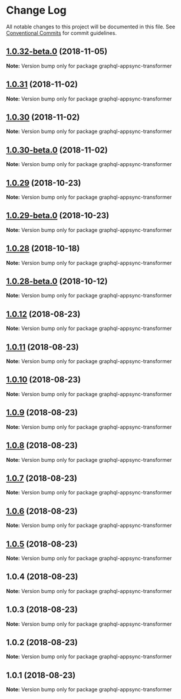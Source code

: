 # Change Log

All notable changes to this project will be documented in this file.
See [Conventional Commits](https://conventionalcommits.org) for commit guidelines.

<a name="1.0.32-beta.0"></a>
## [1.0.32-beta.0](https://github.com/aws-amplify/amplify-cli/compare/graphql-appsync-transformer@1.0.12...graphql-appsync-transformer@1.0.32-beta.0) (2018-11-05)




**Note:** Version bump only for package graphql-appsync-transformer

<a name="1.0.31"></a>
## [1.0.31](https://github.com/aws-amplify/amplify-cli/compare/graphql-appsync-transformer@1.0.12...graphql-appsync-transformer@1.0.31) (2018-11-02)




**Note:** Version bump only for package graphql-appsync-transformer

<a name="1.0.30"></a>
## [1.0.30](https://github.com/aws-amplify/amplify-cli/compare/graphql-appsync-transformer@1.0.30-beta.0...graphql-appsync-transformer@1.0.30) (2018-11-02)




**Note:** Version bump only for package graphql-appsync-transformer

<a name="1.0.30-beta.0"></a>
## [1.0.30-beta.0](https://github.com/aws-amplify/amplify-cli/compare/graphql-appsync-transformer@1.0.12...graphql-appsync-transformer@1.0.30-beta.0) (2018-11-02)




**Note:** Version bump only for package graphql-appsync-transformer

<a name="1.0.29"></a>
## [1.0.29](https://github.com/aws-amplify/amplify-cli/compare/graphql-appsync-transformer@1.0.29-beta.0...graphql-appsync-transformer@1.0.29) (2018-10-23)




**Note:** Version bump only for package graphql-appsync-transformer

<a name="1.0.29-beta.0"></a>
## [1.0.29-beta.0](https://github.com/aws-amplify/amplify-cli/compare/graphql-appsync-transformer@1.0.12...graphql-appsync-transformer@1.0.29-beta.0) (2018-10-23)




**Note:** Version bump only for package graphql-appsync-transformer

<a name="1.0.28"></a>
## [1.0.28](https://github.com/aws-amplify/amplify-cli/compare/graphql-appsync-transformer@1.0.28-beta.0...graphql-appsync-transformer@1.0.28) (2018-10-18)




**Note:** Version bump only for package graphql-appsync-transformer

<a name="1.0.28-beta.0"></a>
## [1.0.28-beta.0](https://github.com/aws-amplify/amplify-cli/compare/graphql-appsync-transformer@1.0.12...graphql-appsync-transformer@1.0.28-beta.0) (2018-10-12)




**Note:** Version bump only for package graphql-appsync-transformer

<a name="1.0.12"></a>
## [1.0.12](https://github.com/aws-amplify/amplify-cli/compare/graphql-appsync-transformer@1.0.11...graphql-appsync-transformer@1.0.12) (2018-08-23)




**Note:** Version bump only for package graphql-appsync-transformer

<a name="1.0.11"></a>
## [1.0.11](https://github.com/aws-amplify/amplify-cli/compare/graphql-appsync-transformer@1.0.10...graphql-appsync-transformer@1.0.11) (2018-08-23)




**Note:** Version bump only for package graphql-appsync-transformer

<a name="1.0.10"></a>
## [1.0.10](https://github.com/aws-amplify/amplify-cli/compare/graphql-appsync-transformer@1.0.9...graphql-appsync-transformer@1.0.10) (2018-08-23)




**Note:** Version bump only for package graphql-appsync-transformer

<a name="1.0.9"></a>
## [1.0.9](https://github.com/aws-amplify/amplify-cli/compare/graphql-appsync-transformer@1.0.8...graphql-appsync-transformer@1.0.9) (2018-08-23)




**Note:** Version bump only for package graphql-appsync-transformer

<a name="1.0.8"></a>
## [1.0.8](https://github.com/aws-amplify/amplify-cli/compare/graphql-appsync-transformer@1.0.7...graphql-appsync-transformer@1.0.8) (2018-08-23)




**Note:** Version bump only for package graphql-appsync-transformer

<a name="1.0.7"></a>
## [1.0.7](https://github.com/aws-amplify/amplify-cli/compare/graphql-appsync-transformer@1.0.6...graphql-appsync-transformer@1.0.7) (2018-08-23)




**Note:** Version bump only for package graphql-appsync-transformer

<a name="1.0.6"></a>
## [1.0.6](https://github.com/aws-amplify/amplify-cli/compare/graphql-appsync-transformer@1.0.5...graphql-appsync-transformer@1.0.6) (2018-08-23)




**Note:** Version bump only for package graphql-appsync-transformer

<a name="1.0.5"></a>
## [1.0.5](https://github.com/aws-amplify/amplify-cli/compare/graphql-appsync-transformer@1.0.4...graphql-appsync-transformer@1.0.5) (2018-08-23)




**Note:** Version bump only for package graphql-appsync-transformer

<a name="1.0.4"></a>
## 1.0.4 (2018-08-23)




**Note:** Version bump only for package graphql-appsync-transformer

<a name="1.0.3"></a>
## 1.0.3 (2018-08-23)




**Note:** Version bump only for package graphql-appsync-transformer

<a name="1.0.2"></a>
## 1.0.2 (2018-08-23)




**Note:** Version bump only for package graphql-appsync-transformer

<a name="1.0.1"></a>
## 1.0.1 (2018-08-23)




**Note:** Version bump only for package graphql-appsync-transformer
